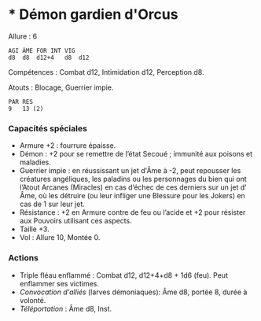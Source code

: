 # * Démon gardien d'Orcus

Allure : 6

	AGI	ÂME	FOR	INT	VIG
	d8	d8	d12+4	d8  d12

Compétences : Combat d12, Intimidation d12, Perception d8.

Atouts : Blocage, Guerrier impie.

	PAR	RES
	9	13 (2)

### Capacités spéciales
- Armure +2 : fourrure épaisse.
- Démon : +2 pour se remettre de l’état Secoué ; immunité aux poisons et maladies.
- Guerrier impie : en réussissant un jet d'Âme à -2, peut repousser les créatures angéliques, les paladins ou les personnages du bien qui ont l’Atout Arcanes (Miracles) en cas d’échec de ces derniers sur un jet d’ Âme, où les détruire (ou leur infliger une Blessure pour les Jokers) en cas de 1 sur leur jet.
- Résistance : +2 en Armure contre de feu ou l’acide et +2 pour résister aux Pouvoirs utilisant ces aspects.
- Taille +3.
- Vol : Allure 10, Montée 0.

### Actions
- Triple fléau enflammé : Combat d12, d12+4+d8 + 1d6 (feu). Peut enflammer ses victimes. 
- _Convocation d'alliés_ (larves démoniaques): Âme d8, portée 8, durée à volonté.
- _Téléportation_ : Âme d8, Inst.

